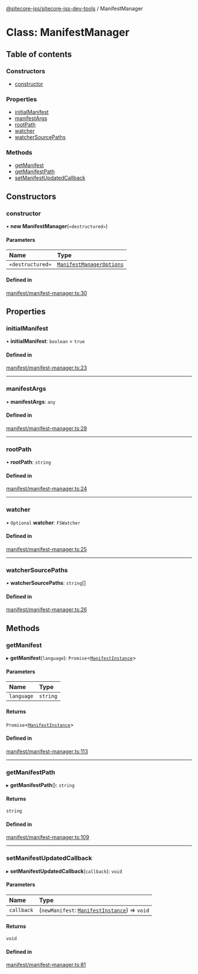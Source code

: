 [@sitecore-jss/sitecore-jss-dev-tools](../README.md) / ManifestManager

# Class: ManifestManager

## Table of contents

### Constructors

- [constructor](ManifestManager.md#constructor)

### Properties

- [initialManifest](ManifestManager.md#initialmanifest)
- [manifestArgs](ManifestManager.md#manifestargs)
- [rootPath](ManifestManager.md#rootpath)
- [watcher](ManifestManager.md#watcher)
- [watcherSourcePaths](ManifestManager.md#watchersourcepaths)

### Methods

- [getManifest](ManifestManager.md#getmanifest)
- [getManifestPath](ManifestManager.md#getmanifestpath)
- [setManifestUpdatedCallback](ManifestManager.md#setmanifestupdatedcallback)

## Constructors

### constructor

• **new ManifestManager**(`«destructured»`)

#### Parameters

| Name             | Type                                                                |
| :--------------- | :------------------------------------------------------------------ |
| `«destructured»` | [`ManifestManagerOptions`](../interfaces/ManifestManagerOptions.md) |

#### Defined in

[manifest/manifest-manager.ts:30](https://github.com/Sitecore/jss/blob/cf1ffc37b/packages/sitecore-jss-dev-tools/src/manifest/manifest-manager.ts#L30)

## Properties

### initialManifest

• **initialManifest**: `boolean` = `true`

#### Defined in

[manifest/manifest-manager.ts:23](https://github.com/Sitecore/jss/blob/cf1ffc37b/packages/sitecore-jss-dev-tools/src/manifest/manifest-manager.ts#L23)

---

### manifestArgs

• **manifestArgs**: `any`

#### Defined in

[manifest/manifest-manager.ts:28](https://github.com/Sitecore/jss/blob/cf1ffc37b/packages/sitecore-jss-dev-tools/src/manifest/manifest-manager.ts#L28)

---

### rootPath

• **rootPath**: `string`

#### Defined in

[manifest/manifest-manager.ts:24](https://github.com/Sitecore/jss/blob/cf1ffc37b/packages/sitecore-jss-dev-tools/src/manifest/manifest-manager.ts#L24)

---

### watcher

• `Optional` **watcher**: `FSWatcher`

#### Defined in

[manifest/manifest-manager.ts:25](https://github.com/Sitecore/jss/blob/cf1ffc37b/packages/sitecore-jss-dev-tools/src/manifest/manifest-manager.ts#L25)

---

### watcherSourcePaths

• **watcherSourcePaths**: `string`[]

#### Defined in

[manifest/manifest-manager.ts:26](https://github.com/Sitecore/jss/blob/cf1ffc37b/packages/sitecore-jss-dev-tools/src/manifest/manifest-manager.ts#L26)

## Methods

### getManifest

▸ **getManifest**(`language`): `Promise`<[`ManifestInstance`](../interfaces/ManifestInstance.md)\>

#### Parameters

| Name       | Type     |
| :--------- | :------- |
| `language` | `string` |

#### Returns

`Promise`<[`ManifestInstance`](../interfaces/ManifestInstance.md)\>

#### Defined in

[manifest/manifest-manager.ts:113](https://github.com/Sitecore/jss/blob/cf1ffc37b/packages/sitecore-jss-dev-tools/src/manifest/manifest-manager.ts#L113)

---

### getManifestPath

▸ **getManifestPath**(): `string`

#### Returns

`string`

#### Defined in

[manifest/manifest-manager.ts:109](https://github.com/Sitecore/jss/blob/cf1ffc37b/packages/sitecore-jss-dev-tools/src/manifest/manifest-manager.ts#L109)

---

### setManifestUpdatedCallback

▸ **setManifestUpdatedCallback**(`callback`): `void`

#### Parameters

| Name       | Type                                                                               |
| :--------- | :--------------------------------------------------------------------------------- |
| `callback` | (`newManifest`: [`ManifestInstance`](../interfaces/ManifestInstance.md)) => `void` |

#### Returns

`void`

#### Defined in

[manifest/manifest-manager.ts:81](https://github.com/Sitecore/jss/blob/cf1ffc37b/packages/sitecore-jss-dev-tools/src/manifest/manifest-manager.ts#L81)
